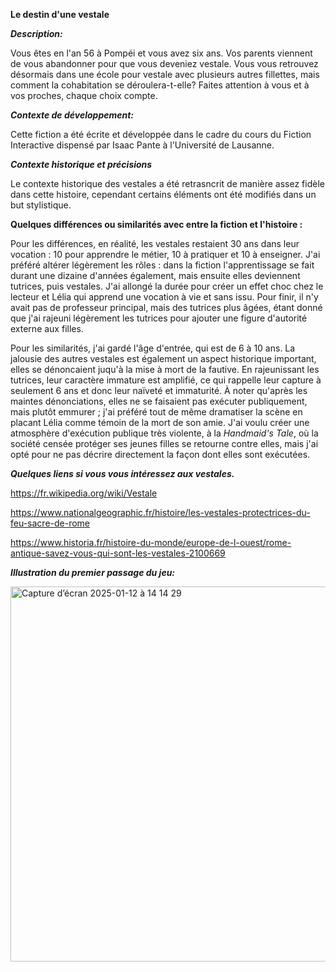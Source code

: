 **Le destin d'une vestale**

**_Description:_**

Vous êtes en l'an 56 à Pompéi et vous avez six ans. Vos parents viennent de vous abandonner pour que vous deveniez vestale. Vous vous retrouvez désormais dans une école pour vestale avec plusieurs autres fillettes, mais comment la cohabitation se déroulera-t-elle? 
Faites attention à vous et à vos proches, chaque choix compte.

**_Contexte de développement:_**

Cette fiction a été écrite et développée dans le cadre du cours du Fiction Interactive dispensé par Isaac Pante à l'Université de Lausanne.

**_Contexte historique et précisions_**

Le contexte historique des vestales a été retrasncrit de manière assez fidèle dans cette histoire, cependant certains éléments ont été modifiés dans un but stylistique.

**Quelques différences ou similarités avec entre la fiction et l'histoire :**

Pour les différences, en réalité, les vestales restaient 30 ans dans leur vocation : 10 pour apprendre le métier, 10 à pratiquer et 10 à enseigner. J'ai préféré altérer légèrement les rôles : dans la fiction l'apprentissage se fait durant une dizaine d'années également, mais ensuite elles deviennent tutrices, puis vestales. J'ai allongé la durée pour créer un effet choc chez le lecteur et Lélia qui apprend une vocation à vie et sans issu. Pour finir, il n'y avait pas de professeur principal, mais des tutrices plus âgées, étant donné que j'ai rajeuni légèrement les tutrices pour ajouter une figure d'autorité externe aux filles. 

Pour les similarités, j'ai gardé l'âge d'entrée, qui est de 6 à 10 ans. La jalousie des autres vestales est également un aspect historique important, elles se dénoncaient juqu'à la mise à mort de la fautive. En rajeunissant les tutrices, leur caractère immature est amplifié, ce qui rappelle leur capture à seulement 6 ans et donc leur naïveté et immaturité. À noter qu'après les maintes dénonciations, elles ne se faisaient pas exécuter publiquement, mais plutôt emmurer ; j'ai préféré tout de même dramatiser la scène en placant Lélia comme témoin de la mort de son amie. J'ai voulu créer une atmosphère d'exécution publique très violente, à la _Handmaid's Tale_, où la société censée protéger ses jeunes filles se retourne contre elles, mais j'ai opté pour ne pas décrire directement la façon dont elles sont exécutées. 

**_Quelques liens si vous vous intéressez aux vestales._**

https://fr.wikipedia.org/wiki/Vestale 

https://www.nationalgeographic.fr/histoire/les-vestales-protectrices-du-feu-sacre-de-rome

https://www.historia.fr/histoire-du-monde/europe-de-l-ouest/rome-antique-savez-vous-qui-sont-les-vestales-2100669 

**_Illustration du premier passage du jeu:_**

<img width="600" alt="Capture d’écran 2025-01-12 à 14 14 29" src="https://github.com/user-attachments/assets/23197218-6e21-42d2-9fad-6c1b273a432c" />
